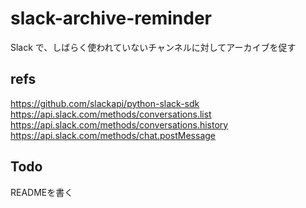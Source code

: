 # slack-archive-reminder

Slack で、しばらく使われていないチャンネルに対してアーカイブを促す

## refs

https://github.com/slackapi/python-slack-sdk  
https://api.slack.com/methods/conversations.list  
https://api.slack.com/methods/conversations.history  
https://api.slack.com/methods/chat.postMessage  

## Todo

READMEを書く
